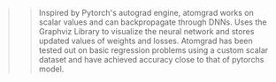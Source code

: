 >>Inspired by Pytorch's autograd engine, atomgrad works on scalar values and can backpropagate through DNNs.
>>Uses the Graphviz Library to visualize the neural network and stores updated values of weights and losses.
>>Atomgrad has been tested out on basic regression problems using a custom scalar dataset and have achieved accuracy close to that of pytorchs model.
